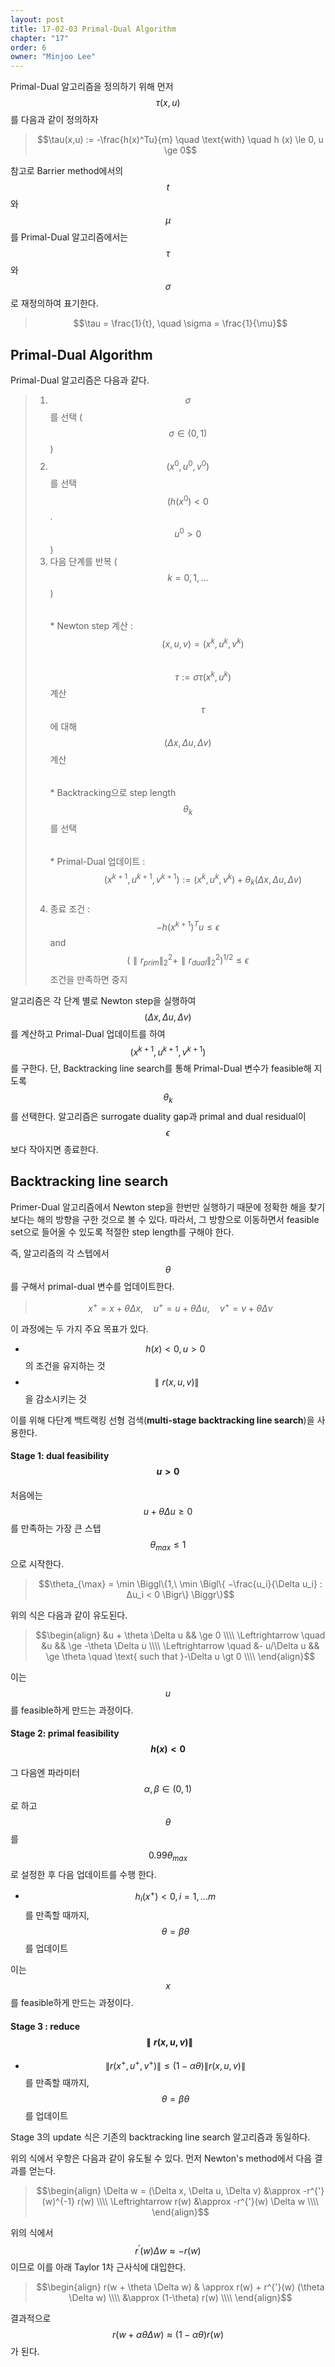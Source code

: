```yaml
---
layout: post
title: 17-02-03 Primal-Dual Algorithm 
chapter: "17"
order: 6
owner: "Minjoo Lee"
---
```

Primal-Dual 알고리즘을 정의하기 위해 먼저 $$\tau(x,u)$$를 다음과 같이 정의하자
> $$\tau(x,u) := -\frac{h(x)^Tu}{m} \quad \text{with} \quad h (x) \le 0, u \ge 0$$

참고로 Barrier method에서의 $$t$$와 $$\mu$$를 Primal-Dual 알고리즘에서는 $$\tau$$와 $$\sigma$$로 재정의하여 표기한다.
> $$\tau = \frac{1}{t}, \quad \sigma = \frac{1}{\mu}$$

## Primal-Dual Algorithm 
Primal-Dual 알고리즘은 다음과 같다.
> 1. $$\sigma$$를 선택 ($$\sigma ∈ (0,1)$$)<br>
> 2. $$(x^0,u^0,v^0)$$를 선택 $$(h(x^0) < 0$$. $$u^0 > 0$$)<br>
> 3. 다음 단계를 반복 ($$k = 0,1,... $$)<br>
> $$\quad$$ * Newton step 계산 :<br>
> $$\qquad \quad (x,u,v) = (x^k,u^k,v^k)$$ <br>
> $$\qquad \quad \tau := \sigma \tau(x^k,u^k)$$ 계산<br>
> $$\qquad \quad \tau$$에 대해 $$(\Delta x,\Delta u,\Delta v)$$ 계산<br>
> $$\quad$$ * Backtracking으로 step length $$θ_k$$를 선택<br>
> $$\quad$$ * Primal-Dual 업데이트 :<br>
> $$\qquad \quad (x^{k+1},u^{k+1},v^{k+1}) := (x^k,u^k,v^k) + \theta_k(\Delta x,\Delta u,\Delta v)$$<br>
> 4. 종료 조건 : $$-h(x^{k+1})^Tu \le \epsilon$$ and $$(\parallel r_{prim} \parallel^2_2 + \parallel r_{dual} \parallel^2_2)^{1/2} \le \epsilon $$ 조건을 만족하면 중지 <br>

알고리즘은 각 단계 별로 Newton step을 실행하여 $$(\Delta x,\Delta u,\Delta v)$$를 계산하고  Primal-Dual 업데이트를 하여 $$(x^{k+1},u^{k+1},v^{k+1})$$를 구한다. 단, Backtracking line search를 통해 Primal-Dual 변수가 feasible해 지도록 $$θ_k$$를 선택한다. 알고리즘은 surrogate duality gap과 primal and dual residual이 $$\epsilon$$ 보다 작아지면 종료한다.


## Backtracking line search
Primer-Dual 알고리즘에서 Newton step을 한번만 실행하기 때문에 정확한 해을 찾기 보다는 해의 방향을 구한 것으로 볼 수 있다. 따라서, 그 방향으로 이동하면서 feasible set으로 들어올 수 있도록 적절한 step length를 구해야 한다.

즉, 알고리즘의 각 스텝에서 $$θ$$를 구해서 primal-dual 변수를 업데이트한다.

> $$x^+ = x + θ\Delta x, \quad  u^+ = u + θ\Delta u, \quad v^+ = v + θ\Delta v$$

이 과정에는 두 가지 주요 목표가 있다.

* $$h(x) < 0, u > 0$$의 조건을 유지하는 것
* $$\parallel r(x,u,v) \parallel$$을 감소시키는 것

이를 위해 다단계 백트랙킹 선형 검색(**multi-stage backtracking line search**)을 사용한다.

#### Stage 1: dual feasibility $$u \gt 0$$
처음에는 $$u + \theta \Delta u ≥ 0$$를 만족하는 가장 큰 스텝 $$\theta_{max} ≤ 1$$으로 시작한다. 

> $$\theta_{\max} = \min \Biggl\{1,\  \min \Bigl\{ −\frac{u_i}{\Delta u_i} : ∆u_i < 0 \Bigr\} \Biggr\}$$

위의 식은 다음과 같이 유도된다.

> $$\begin{align}
&u + \theta \Delta u && \ge 0  \\\\
\Leftrightarrow \quad &u && \ge -\theta \Delta u \\\\
\Leftrightarrow \quad &- u/\Delta u && \ge \theta \quad  \text{ such that }-\Delta u \gt 0  \\\\
\end{align}$$

이는 $$u$$를 feasible하게 만드는 과정이다.

#### Stage 2: primal feasibility $$h(x) \lt 0$$
그 다음엔 파라미터  $$\alpha, \beta \in (0,1)$$로 하고 $$\theta$$를 $$0.99\theta_{max}$$로 설정한 후 다음 업데이트를 수행 한다.

* $$h_i(x^+) < 0, i = 1,...m$$를 만족할 때까지, $$θ = βθ$$를 업데이트 <br>

이는 $$x$$를 feasible하게 만드는 과정이다.

#### Stage 3 : reduce $$\parallel r(x,u,v) \parallel$$
* $$\| r(x^+,u^+,v^+) \| ≤ (1−\alpha \theta) \| r(x,u,v) \|$$를 만족할 때까지, $$\theta = \beta \theta$$를 업데이트 

Stage 3의 update 식은 기존의 backtracking line search 알고리즘과 동일하다.

위의 식에서 우항은 다음과 같이 유도될 수 있다. 먼저 Newton's method에서 다음 결과를 얻는다.
> $$\begin{align}
\Delta w = (\Delta x, \Delta u, \Delta v) &\approx -r^{'}(w)^{-1} r(w) \\\\
\Leftrightarrow r(w)  &\approx  -r^{'}(w) \Delta w \\\\
\end{align}$$

위의 식에서 $$r^{'}(w) \Delta w \approx -r(w)$$이므로 이를 아래 Taylor 1차 근사식에 대입한다.
> $$\begin{align}
r(w + \theta \Delta w) & \approx r(w) +  r^{'}(w) (\theta \Delta w) \\\\
&\approx (1-\theta) r(w) \\\\
\end{align}$$

결과적으로 $$r(w + \alpha \theta \Delta w) \approx (1-\alpha  \theta) r(w)$$가 된다.
